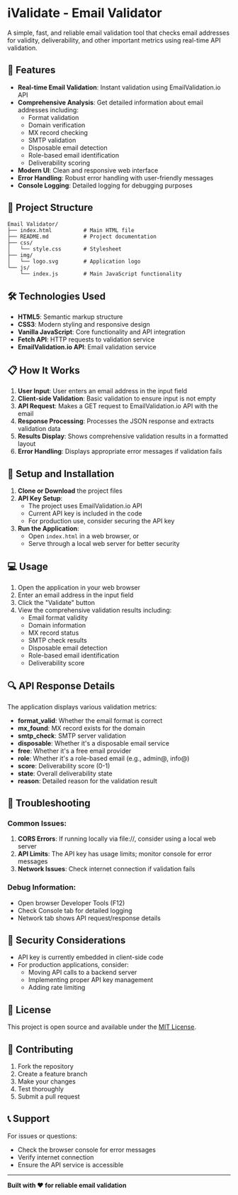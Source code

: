 # iValidate - Email Validator

A simple, fast, and reliable email validation tool that checks email addresses for validity, deliverability, and other important metrics using real-time API validation.

## 🚀 Features

- **Real-time Email Validation**: Instant validation using EmailValidation.io API
- **Comprehensive Analysis**: Get detailed information about email addresses including:
  - Format validation
  - Domain verification
  - MX record checking
  - SMTP validation
  - Disposable email detection
  - Role-based email identification
  - Deliverability scoring
- **Modern UI**: Clean and responsive web interface
- **Error Handling**: Robust error handling with user-friendly messages
- **Console Logging**: Detailed logging for debugging purposes

## 📁 Project Structure

```
Email Validator/
├── index.html          # Main HTML file
├── README.md           # Project documentation
├── css/
│   └── style.css       # Stylesheet
├── img/
│   └── logo.svg        # Application logo
└── js/
    └── index.js        # Main JavaScript functionality
```

## 🛠️ Technologies Used

- **HTML5**: Semantic markup structure
- **CSS3**: Modern styling and responsive design
- **Vanilla JavaScript**: Core functionality and API integration
- **Fetch API**: HTTP requests to validation service
- **EmailValidation.io API**: Email validation service

## 📋 How It Works

1. **User Input**: User enters an email address in the input field
2. **Client-side Validation**: Basic validation to ensure input is not empty
3. **API Request**: Makes a GET request to EmailValidation.io API with the email
4. **Response Processing**: Processes the JSON response and extracts validation data
5. **Results Display**: Shows comprehensive validation results in a formatted layout
6. **Error Handling**: Displays appropriate error messages if validation fails

## 🔧 Setup and Installation

1. **Clone or Download** the project files
2. **API Key Setup**: 
   - The project uses EmailValidation.io API
   - Current API key is included in the code
   - For production use, consider securing the API key
3. **Run the Application**:
   - Open `index.html` in a web browser, or
   - Serve through a local web server for better security

## 💻 Usage

1. Open the application in your web browser
2. Enter an email address in the input field
3. Click the "Validate" button
4. View the comprehensive validation results including:
   - Email format validity
   - Domain information
   - MX record status
   - SMTP check results
   - Disposable email detection
   - Role-based email identification
   - Deliverability score

## 🔍 API Response Details

The application displays various validation metrics:

- **format_valid**: Whether the email format is correct
- **mx_found**: MX record exists for the domain
- **smtp_check**: SMTP server validation
- **disposable**: Whether it's a disposable email service
- **free**: Whether it's a free email provider
- **role**: Whether it's a role-based email (e.g., admin@, info@)
- **score**: Deliverability score (0-1)
- **state**: Overall deliverability state
- **reason**: Detailed reason for the validation result

## 🐛 Troubleshooting

### Common Issues:

1. **CORS Errors**: If running locally via file://, consider using a local web server
2. **API Limits**: The API key has usage limits; monitor console for error messages
3. **Network Issues**: Check internet connection if validation fails

### Debug Information:

- Open browser Developer Tools (F12)
- Check Console tab for detailed logging
- Network tab shows API request/response details

## 🔐 Security Considerations

- API key is currently embedded in client-side code
- For production applications, consider:
  - Moving API calls to a backend server
  - Implementing proper API key management
  - Adding rate limiting

## 📝 License

This project is open source and available under the [MIT License](LICENSE).

## 🤝 Contributing

1. Fork the repository
2. Create a feature branch
3. Make your changes
4. Test thoroughly
5. Submit a pull request

## 📞 Support

For issues or questions:
- Check the browser console for error messages
- Verify internet connection
- Ensure the API service is accessible

---

**Built with ❤️ for reliable email validation**
